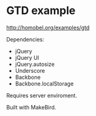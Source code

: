 # GTD example

http://homobel.org/examples/gtd

Dependencies:

* jQuery
* jQuery UI
* jQuery.autosize
* Underscore
* Backbone
* Backbone.localStorage

Requires server enviroment.

Built with MakeBird.
